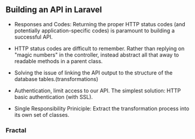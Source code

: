 ## Building an API in Laravel

- Responses and Codes: Returning the proper HTTP status codes (and potentially application-specific codes) is paramount to building a successful API.

- HTTP status codes are difficult to remember. Rather than replying on "magic numbers" in the controller, instead abstract all that away to readable methods in a parent class.

- Solving the issue of linking the API output to the structure of the database tables.(transformations)

- Authentication, limit access to our API. The simplest solution: HTTP basic authentication (with SSL).

- Single Responsibility Priniciple: Extract the transformation process into its own set of classes.

### Fractal

